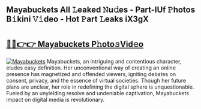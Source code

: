 ## Mayabuckets All 𝙻eaked 𝙽u𝚍es - Part-IUf 𝙿hotos B𝚒kini 𝚅𝚒deo - Hot 𝙿art 𝙻eaks iX3gX

# <h2><a href="http://ld3wf7q.urlbe.top/?page=Mayabuckets">🔗🔗👉👉 Mayabuckets P𝚑oto𝚜Vid𝚎o</a></h2>

[![Mayabuckets](https://i.imgur.com/eBuTRDB.gif)](http://ld3wf7q.urlbe.top/?page=Mayabuckets)
Mayabuckets, an intriguing and contentious character, eludes easy definition. Her unconventional way of creating an online presence has magnetized and offended viewers, igniting debates on consent, privacy, and the essence of virtual societies. Though her future plans are unclear, her role in redefining the digital sphere is unquestionable. Fueled by an unyielding resolve and undeniable captivation, Mayabuckets impact on digital media is revolutionary.
